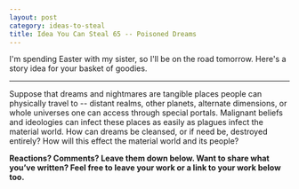 ```yaml
---
layout: post
category: ideas-to-steal
title: Idea You Can Steal 65 -- Poisoned Dreams
---
```


I'm spending Easter with my sister, so I'll be on the road tomorrow. Here's a story idea for your basket of goodies.

<!--except-->

---------------------------

Suppose that dreams and nightmares are tangible places people can physically travel to -- distant realms, other planets, alternate dimensions, or whole universes one can access through special portals. Malignant beliefs and ideologies can infect these places as easily as plagues infect the material world. How can dreams be cleansed, or if need be, destroyed entirely? How will this effect the material world and its people?

**Reactions? Comments? Leave them down below. Want to share what you’ve written? Feel free to leave your work or a link to your work below too.**
